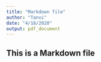 ```yaml
---
title: "Markdown file"
author: "Tanvi"
date: "4/18/2020"
output: pdf_document
---
```




## This is a Markdown file

